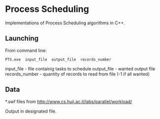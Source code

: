# Process Scheduling


Implementations of Process Scheduling algorithms in C++.

## Launching


From command line:

```
PTS.exe  input_file  output_file  records_number

```
input_file - file containig tasks to schedule
output_file - wanted output file
records_number - quantity of records to read from file (-1 if all wanted)


## Data


*.swf files from http://www.cs.huji.ac.il/labs/parallel/workload/

Output in designated file.